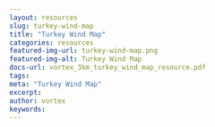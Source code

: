 ```yaml
---
layout: resources
slug: turkey-wind-map
title: "Turkey Wind Map"
categories: resources
featured-img-url: turkey-wind-map.png
featured-img-alt: Turkey Wind Map
docs-url: vortex_3km_turkey_wind_map_resource.pdf
tags:
meta: "Turkey Wind Map"
excerpt: 
author: vortex
keywords: 
---
```

